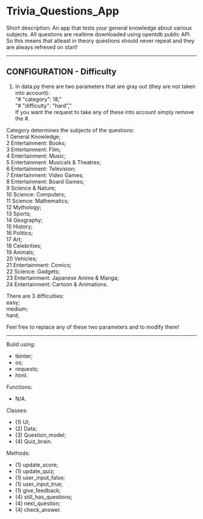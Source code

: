 # Trivia_Questions_App

Short description:
An app that tests your general knowledge about various subjects. All questions are realtime downloaded using opentdb public API. So this means that atleast in theory questions should never repeat and they are always refresed on start!

---

## CONFIGURATION - Difficulty
1. In data.py there are two parameters that are gray out (they are not taken into account):  
"# "category": 18,"  
"# "difficulty": "hard","  
If you want the request to take any of these into account simply remove the #.

Category determines the subjects of the questions:  
1 General Knowledge;  
2 Entertainment: Books;  
3 Entertainment: Film;  
4 Entertainment: Music;  
5 Entertainment: Musicals & Theatres;  
6 Entertainment: Television;  
7 Entertainment: Video Games;  
8 Entertainment: Board Games;  
9 Science & Nature;  
10 Science: Computers;  
11 Science: Mathematics;  
12 Mythology;  
13 Sports;  
14 Geography;  
15 History;  
16 Politics;  
17 Art;  
18 Celebrities;  
19 Animals;  
20 Vehicles;  
21 Entertainment: Comics;  
22 Science: Gadgets;  
23 Entertainment: Japanese Anime & Manga;  
24 Entertainment: Cartoon & Animations.

There are 3 difficulties:  
easy;  
medium;  
hard;  

Feel free to replace any of these two parameters and to modify them!  

---

Build using: 
- tkinter;
- os;
- requests;
- html.

Functions:
- N/A.

Classes:
- (1) UI;
- (2) Data;
- (3) Question_model;
- (4) Quiz_brain.

Methods:
- (1) update_score;
- (1) update_quiz;
- (1) user_input_false;
- (1) user_input_true;
- (1) give_feedback;
- (4) still_has_questions;
- (4) next_question;
- (4) check_answer.
